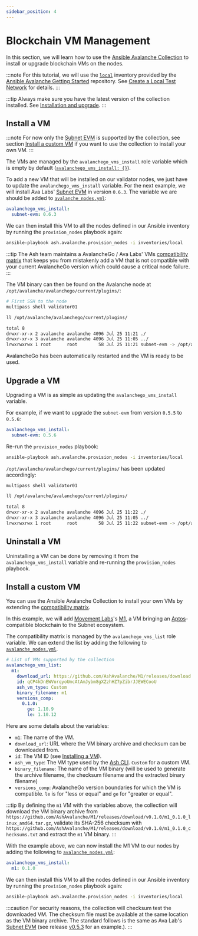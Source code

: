 ```yaml
---
sidebar_position: 4
---
```


# Blockchain VM Management

In this section, we will learn how to use the [Ansible Avalanche Collection](https://github.com/AshAvalanche/ansible-avalanche-collection) to install or upgrade blockchain VMs on the nodes.

:::note
For this tutorial, we will use the [`local`](https://github.com/AshAvalanche/ansible-avalanche-getting-started/tree/main/inventories/local) inventory provided by the [Ansible Avalanche Getting Started](https://github.com/AshAvalanche/ansible-avalanche-getting-started) repository. See [Create a Local Test Network](./local-test-network) for details.
:::

:::tip
Always make sure you have the latest version of the collection installed. See [Installation and upgrade](/docs/toolkit/ansible-avalanche-collection/installation).
:::

## Install a VM

:::note
For now only the [Subnet EVM](https://github.com/ava-labs/subnet-evm) is supported by the collection, see section [Install a custom VM](#install-a-custom-vm) if you want to use the collection to install your own VM.
:::

The VMs are managed by the `avalanchego_vms_install` role variable which is empty by default ([`avalanchego_vms_install: {}`](https://github.com/AshAvalanche/ansible-avalanche-collection/blob/main/roles/node/defaults/main.yml#L42)).

To add a new VM that will be installed on our validator nodes, we just have to update the `avalanchego_vms_install` variable. For the next example, we will install Ava Labs' [Subnet EVM](https://github.com/ava-labs/subnet-evm) in version `0.6.3`. The variable we are should be added to [`avalanche_nodes.yml`](https://github.com/AshAvalanche/ansible-avalanche-getting-started/tree/main/inventories/local/group_vars/avalanche_nodes.yml):

```yml title="inventories/local/group_vars/avalanche_nodes.yml"
avalanchego_vms_install:
  subnet-evm: 0.6.3
```

We can then install this VM to all the nodes defined in our Ansible inventory by running the `provision_nodes` playbook again:

```bash
ansible-playbook ash.avalanche.provision_nodes -i inventories/local
```

:::tip
The Ash team maintains a AvalancheGo / Ava Labs' VMs [compatibility matrix](/docs/toolkit/ansible-avalanche-collection/reference/roles/avalanche-node#supported-vms-and-avalanchego-compatibility) that keeps you from mistakenly add a VM that is not compatible with your current AvalancheGo version which could cause a critical node failure.
:::

The VM binary can then be found on the Avalanche node at `/opt/avalanche/avalanchego/current/plugins/`:

```bash {2} title="Command"
# First SSH to the node
multipass shell validator01

ll /opt/avalanche/avalanchego/current/plugins/
```

```bash title="Output"
total 8
drwxr-xr-x 2 avalanche avalanche 4096 Jul 25 11:21 ./
drwxr-xr-x 3 avalanche avalanche 4096 Jul 25 11:05 ../
lrwxrwxrwx 1 root      root        58 Jul 25 11:21 subnet-evm -> /opt/avalanche/vms/subnet-evm/subnet-evm-v0.5.5/subnet-evm*
```

AvalancheGo has been automatically restarted and the VM is ready to be used.

## Upgrade a VM

Upgrading a VM is as simple as updating the `avalanchego_vms_install` variable.

For example, if we want to upgrade the `subnet-evm` from version `0.5.5` to `0.5.6`:

```yml title="inventories/local/group_vars/avalanche_nodes.yml"
avalanchego_vms_install:
  subnet-evm: 0.5.6
```

Re-run the `provision_nodes` playbook:

```bash
ansible-playbook ash.avalanche.provision_nodes -i inventories/local
```

`/opt/avalanche/avalanchego/current/plugins/` has been updated accordingly:

```bash {1} title="Command"
multipass shell validator01

ll /opt/avalanche/avalanchego/current/plugins/
```

```bash title="Output"
total 8
drwxr-xr-x 2 avalanche avalanche 4096 Jul 25 11:22 ./
drwxr-xr-x 3 avalanche avalanche 4096 Jul 25 11:05 ../
lrwxrwxrwx 1 root      root        58 Jul 25 11:22 subnet-evm -> /opt/avalanche/vms/subnet-evm/subnet-evm-v0.5.6/subnet-evm*
```

## Uninstall a VM

Uninstalling a VM can be done by removing it from the `avalanchego_vms_install` variable and re-running the `provision_nodes` playbook.

## Install a custom VM

You can use the Ansible Avalanche Collection to install your own VMs by extending the [compatibility matrix](/docs/toolkit/ansible-avalanche-collection/reference/roles/avalanche-node#supported-vms-and-avalanchego-compatibility).

In this example, we will add [Movement Labs](https://movementlabs.xyz/)'s [M1](https://github.com/movemntdev/M1), a VM bringing an [Aptos](https://aptoslabs.com/)-compatible blockchain to the Subnet ecosystem.

The compatibility matrix is managed by the `avalanchego_vms_list` role variable. We can extend the list by adding the following to [`avalanche_nodes.yml`](https://github.com/AshAvalanche/ansible-avalanche-getting-started/tree/main/inventories/local/group_vars/avalanche_nodes.yml).

```yaml
# List of VMs supported by the collection
avalanchego_vms_list:
  m1:
    download_url: https://github.com/AshAvalanche/M1/releases/download
    id: qCP4kDnEWVorqyoUmcAtAmJybm8gXZzhHZ7pZibrJJEWECooU
    ash_vm_type: Custom
    binary_filename: m1
    versions_comp:
      0.1.0:
        ge: 1.10.9
        le: 1.10.12
```

Here are some details about the variables:

- `m1`: The name of the VM.
- `download_url`: URL where the VM binary archive and checksum can be downloaded from.
- `id`: The VM ID (see [Installing a VM](https://docs.avax.network/build/vm/intro#installing-a-vm)).
- `ash_vm_type`: The VM type used by the [Ash CLI](/docs/toolkit/ash-cli/introduction). `Custom` for a custom VM.
- `binary_filename`: The name of the VM binary (will be used to generate the archive filename, the checksum filename and the extracted binary filename)
- `versions_comp`: AvalancheGo version boundaries for which the VM is compatible. `le` is for "less or equal" and `ge` for "greater or equal".

:::tip
By defining the `m1` VM with the variables above, the collection will download the VM binary archive from `https://github.com/AshAvalanche/M1/releases/download/v0.1.0/m1_0.1.0_linux_amd64.tar.gz`, validate its SHA-256 checksum with `https://github.com/AshAvalanche/M1/releases/download/v0.1.0/m1_0.1.0_checksums.txt` and extract the `m1` VM binary.
:::

With the example above, we can now install the M1 VM to our nodes by adding the following to [`avalanche_nodes.yml`](https://github.com/AshAvalanche/ansible-avalanche-getting-started/tree/main/inventories/local/group_vars/avalanche_nodes.yml):

```yml title="inventories/local/group_vars/avalanche_nodes.yml"
avalanchego_vms_install:
  m1: 0.1.0
```

We can then install this VM to all the nodes defined in our Ansible inventory by running the `provision_nodes` playbook again:

```bash
ansible-playbook ash.avalanche.provision_nodes -i inventories/local
```

:::caution
For security reasons, the collection will checksum test the downloaded VM. The checksum file must be available at the same location as the VM binary archive. The standard follows is the same as Ava Lab's [Subnet EVM](https://github.com/ava-labs/subnet-evm) (see release [v0.5.3](https://github.com/ava-labs/subnet-evm/releases/tag/v0.5.3) for an example.).
:::
